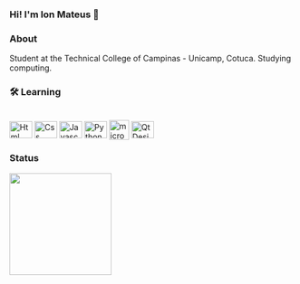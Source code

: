 ### Hi! I'm Ion Mateus 👋

### About

Student at the Technical College of Campinas - Unicamp, Cotuca. Studying computing.

### 🛠 Learning

<div style="display: inline_block"><br>
      
 <img align="center" alt="Html" height="30" width="40" src="https://cdn.jsdelivr.net/gh/devicons/devicon/icons/html5/html5-original.svg">      
 <img align="center" alt="Css" height="30" width="40" src="https://cdn.jsdelivr.net/gh/devicons/devicon/icons/css3/css3-original.svg">      
 <img align="center" alt="Javascript" height="30" width="40" src="https://cdn.jsdelivr.net/gh/devicons/devicon/icons/javascript/javascript-original.svg">      
 <img align="center" alt="Python" height="30" width="40" src="https://cdn.jsdelivr.net/gh/devicons/devicon/icons/python/python-original.svg">
<img  align="center" width="35" height="35" alt="microsoft sql" src="https://img.icons8.com/color/48/microsoft-sql-server.png" alt="microsoft-sql-server"/>
<img align="center" alt="QtDesigner" height="30" width="40" src="https://cdn.jsdelivr.net/gh/devicons/devicon/icons/qt/qt-original.svg" />    
            
</div>



### Status

  <img height="180em" src="https://github-readme-stats.vercel.app/api?username=ionmateus&bg_color=30,e8e8e8,000000&title_color=000&text_color=000"/>


<!--
<a  href="https://icons8.com/icon/laYYF3dV0Iew/microsoft-sql-server">Microsoft SQL Server</a> icon by <a href="https://icons8.com">Icons8</a>
-->
